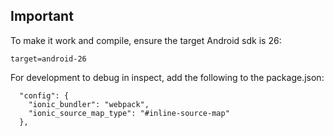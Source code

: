 ## Important
 To make it work and compile, ensure the target Android sdk is 26:
```
target=android-26
```

For development to debug in inspect, add the following to the package.json:
```
  "config": {	
    "ionic_bundler": "webpack",	
    "ionic_source_map_type": "#inline-source-map"	
  },

```